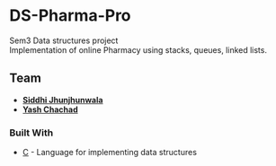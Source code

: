 # DS-Pharma-Pro
<p>Sem3 Data structures project <br/>
  Implementation of online Pharmacy using stacks, queues, linked lists.
</p>

## Team
* <a href="https://github.com/SiddhiJhunjhunwala"><b>Siddhi Jhunjhunwala</b></a> 
* <a href="https://github.com/yash-chad"><b>Yash Chachad</b></a> 

### Built With
* [C](https://www.cprogramming.com/) - Language for implementing data structures
